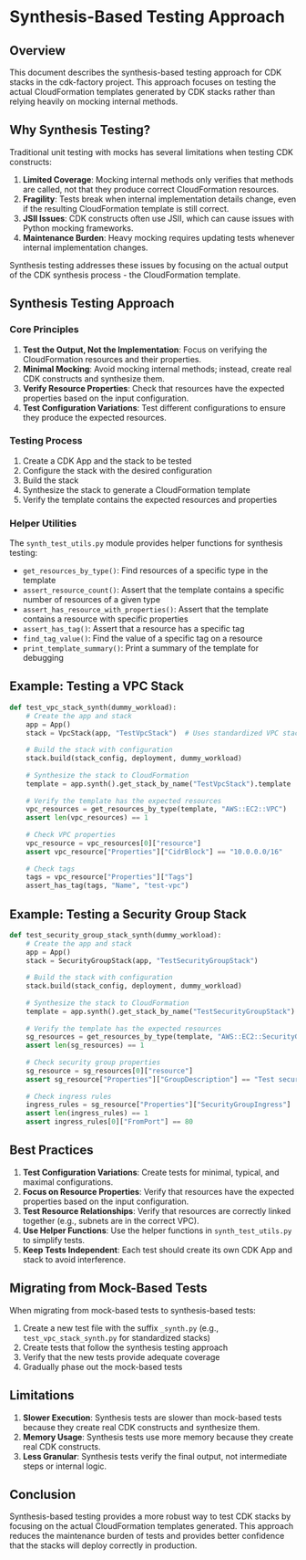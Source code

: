 # Synthesis-Based Testing Approach

## Overview

This document describes the synthesis-based testing approach for CDK stacks in the cdk-factory project. This approach focuses on testing the actual CloudFormation templates generated by CDK stacks rather than relying heavily on mocking internal methods.

## Why Synthesis Testing?

Traditional unit testing with mocks has several limitations when testing CDK constructs:

1. **Limited Coverage**: Mocking internal methods only verifies that methods are called, not that they produce correct CloudFormation resources.
2. **Fragility**: Tests break when internal implementation details change, even if the resulting CloudFormation template is still correct.
3. **JSII Issues**: CDK constructs often use JSII, which can cause issues with Python mocking frameworks.
4. **Maintenance Burden**: Heavy mocking requires updating tests whenever internal implementation changes.

Synthesis testing addresses these issues by focusing on the actual output of the CDK synthesis process - the CloudFormation template.

## Synthesis Testing Approach

### Core Principles

1. **Test the Output, Not the Implementation**: Focus on verifying the CloudFormation resources and their properties.
2. **Minimal Mocking**: Avoid mocking internal methods; instead, create real CDK constructs and synthesize them.
3. **Verify Resource Properties**: Check that resources have the expected properties based on the input configuration.
4. **Test Configuration Variations**: Test different configurations to ensure they produce the expected resources.

### Testing Process

1. Create a CDK App and the stack to be tested
2. Configure the stack with the desired configuration
3. Build the stack
4. Synthesize the stack to generate a CloudFormation template
5. Verify the template contains the expected resources and properties

### Helper Utilities

The `synth_test_utils.py` module provides helper functions for synthesis testing:

- `get_resources_by_type()`: Find resources of a specific type in the template
- `assert_resource_count()`: Assert that the template contains a specific number of resources of a given type
- `assert_has_resource_with_properties()`: Assert that the template contains a resource with specific properties
- `assert_has_tag()`: Assert that a resource has a specific tag
- `find_tag_value()`: Find the value of a specific tag on a resource
- `print_template_summary()`: Print a summary of the template for debugging

## Example: Testing a VPC Stack

```python
def test_vpc_stack_synth(dummy_workload):
    # Create the app and stack
    app = App()
    stack = VpcStack(app, "TestVpcStack")  # Uses standardized VPC stack
    
    # Build the stack with configuration
    stack.build(stack_config, deployment, dummy_workload)
    
    # Synthesize the stack to CloudFormation
    template = app.synth().get_stack_by_name("TestVpcStack").template
    
    # Verify the template has the expected resources
    vpc_resources = get_resources_by_type(template, "AWS::EC2::VPC")
    assert len(vpc_resources) == 1
    
    # Check VPC properties
    vpc_resource = vpc_resources[0]["resource"]
    assert vpc_resource["Properties"]["CidrBlock"] == "10.0.0.0/16"
    
    # Check tags
    tags = vpc_resource["Properties"]["Tags"]
    assert_has_tag(tags, "Name", "test-vpc")
```

## Example: Testing a Security Group Stack

```python
def test_security_group_stack_synth(dummy_workload):
    # Create the app and stack
    app = App()
    stack = SecurityGroupStack(app, "TestSecurityGroupStack")
    
    # Build the stack with configuration
    stack.build(stack_config, deployment, dummy_workload)
    
    # Synthesize the stack to CloudFormation
    template = app.synth().get_stack_by_name("TestSecurityGroupStack").template
    
    # Verify the template has the expected resources
    sg_resources = get_resources_by_type(template, "AWS::EC2::SecurityGroup")
    assert len(sg_resources) == 1
    
    # Check security group properties
    sg_resource = sg_resources[0]["resource"]
    assert sg_resource["Properties"]["GroupDescription"] == "Test security group"
    
    # Check ingress rules
    ingress_rules = sg_resource["Properties"]["SecurityGroupIngress"]
    assert len(ingress_rules) == 1
    assert ingress_rules[0]["FromPort"] == 80
```

## Best Practices

1. **Test Configuration Variations**: Create tests for minimal, typical, and maximal configurations.
2. **Focus on Resource Properties**: Verify that resources have the expected properties based on the input configuration.
3. **Test Resource Relationships**: Verify that resources are correctly linked together (e.g., subnets are in the correct VPC).
4. **Use Helper Functions**: Use the helper functions in `synth_test_utils.py` to simplify tests.
5. **Keep Tests Independent**: Each test should create its own CDK App and stack to avoid interference.

## Migrating from Mock-Based Tests

When migrating from mock-based tests to synthesis-based tests:

1. Create a new test file with the suffix `_synth.py` (e.g., `test_vpc_stack_synth.py` for standardized stacks)
2. Create tests that follow the synthesis testing approach
3. Verify that the new tests provide adequate coverage
4. Gradually phase out the mock-based tests

## Limitations

1. **Slower Execution**: Synthesis tests are slower than mock-based tests because they create real CDK constructs and synthesize them.
2. **Memory Usage**: Synthesis tests use more memory because they create real CDK constructs.
3. **Less Granular**: Synthesis tests verify the final output, not intermediate steps or internal logic.

## Conclusion

Synthesis-based testing provides a more robust way to test CDK stacks by focusing on the actual CloudFormation templates generated. This approach reduces the maintenance burden of tests and provides better confidence that the stacks will deploy correctly in production.
